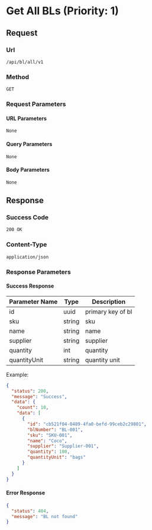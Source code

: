 # Get All BLs (Priority: 1)

## Request

### Url

`/api/bl/all/v1`

### Method

`GET`

### Request Parameters

#### URL Parameters

`None`

#### Query Parameters

`None`

#### Body Parameters

`None`

## Response

### Success Code

`200 OK`

### Content-Type

`application/json`

### Response Parameters

#### Success Response

| Parameter Name | Type   | Description       |
|----------------|--------|-------------------|
| id             | uuid   | primary key of bl |
| sku            | string | sku               |
| name           | string | name              |
| supplier       | string | supplier          |
| quantity       | int    | quantity          |
| quantityUnit   | string | quantity unit     |

Example:

```json
{
  "status": 200,
  "message": "Success",
  "data": {
    "count": 10,
    "data": [
      {
        "id": "cb521f04-0489-4fa0-befd-99ceb2c29801",
        "blNumber": "BL-001",
        "sku": "SKU-001",
        "name": "Coco",
        "supplier": "Supplier-001",
        "quantity": 100,
        "quantityUnit": "bags"
      }
    ]
  }
}
```

#### Error Response

```json
{
  "status": 404,
  "message": "BL not found"
}
```